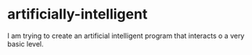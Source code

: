 artificially-intelligent
========================

I am trying to create an artificial intelligent program that interacts o a very basic level.
